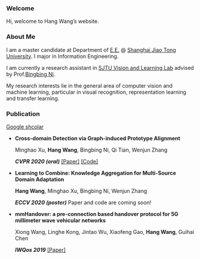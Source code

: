 

### Welcome
Hi, welcome to Hang Wang’s website. 

### About Me
 I am a master candidate at Department of [E.E.](http://ee.sjtu.edu.cn/EN/Default.aspx) @ [Shanghai Jiao Tong University](http://en.sjtu.edu.cn/). I major in Information Engineering.
 
 I am currently a research assistant in [SJTU Vision and Learning Lab](https://www.ai300.org/) advised by Prof.[Bingbing Ni](https://scholar.google.com/citations?user=eUbmKwYAAAAJ&hl). 
 
My research interests lie in the general area of computer vision and machine learning, particular in visual recognition, representation learning and transfer learning.

### Publication

[Google shcolar](https://www.ai300.org/)

* **Cross-domain Detection via Graph-induced Prototype Alignment**

  Minghao Xu, **Hang Wang**, Bingbing Ni, Qi Tian, Wenjun Zhang

  _**CVPR 2020 (oral)**_ [[Paper]](https://openaccess.thecvf.com/content_CVPR_2020/papers/Xu_Cross-Domain_Detection_via_Graph-Induced_Prototype_Alignment_CVPR_2020_paper.pdf) [[Code]](https://github.com/ChrisAllenMing/GPA-detection)
  
* **Learning to Combine: Knowledge Aggregation for Multi-Source Domain Adaptation**

   **Hang Wang**, Minghao Xu, Bingbing Ni, Wenjun Zhang

  _**ECCV 2020 (poster)**_ Paper and code are coming soon!

* **mmHandover: a pre-connection based handover protocol for 5G millimeter wave vehicular networks**

  Xiong Wang, Linghe Kong, Jintao Wu, Xiaofeng Gao, **Hang Wang**, Guihai Chen

  _**IWQos 2019**_ [[Paper]](https://dl.acm.org/doi/pdf/10.1145/3326285.3329037)
